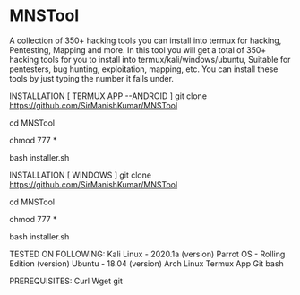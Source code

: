 # MNSTool
A collection of 350+ hacking tools you can install into termux for hacking, Pentesting, Mapping and more.
In this tool you will get a total of 350+ hacking tools for you to install into termux/kali/windows/ubuntu,
Suitable for pentesters, bug hunting, exploitation, mapping, etc. You can install these tools by just typing
the number it falls under.

INSTALLATION [ TERMUX APP --ANDROID ]
git clone https://github.com/SirManishKumar/MNSTool

cd MNSTool

chmod 777 *

bash installer.sh

INSTALLATION [ WINDOWS ]
git clone https://github.com/SirManishKumar/MNSTool

cd MNSTool

chmod 777 *

bash installer.sh

TESTED ON FOLLOWING:
Kali Linux - 2020.1a (version)
Parrot OS - Rolling Edition (version)
Ubuntu - 18.04 (version)
Arch Linux
Termux App
Git bash

PREREQUISITES:
Curl
Wget
git
